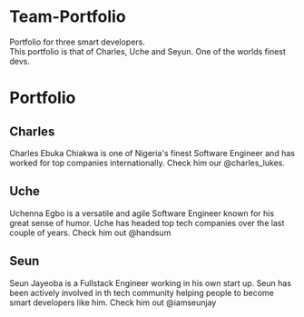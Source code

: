 # Team-Portfolio
Portfolio for three smart developers.  
This portfolio is that of Charles, Uche and Seyun. One of the worlds finest devs.  

# Portfolio 
##  Charles
Charles Ebuka Chiakwa is one of Nigeria's finest Software Engineer and has worked for top companies internationally. Check him our @charles_lukes.

## Uche
Uchenna Egbo is a versatile and agile Software Engineer known for his great sense of humor. Uche has headed top tech companies over the last couple of years. Check him out @handsum  

## Seun

Seun Jayeoba is a Fullstack Engineer working in his own start up. Seun has been actively involved in th tech community helping people to become smart developers like him. Check him out @iamseunjay

